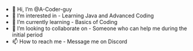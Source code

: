 - 👋 Hi, I’m @A-Coder-guy
- 👀 I’m interested in - Learning Java and Advanced Coding 
- 🌱 I’m currently learning - Basics of Coding 
- 💞️ I’m looking to collaborate on - Someone who can help me during the initial period 
- 📫 How to reach me - Message me on Discord 

<!---
A-Coder-guy/A-Coder-guy is a ✨ special ✨ repository because its `README.md` (this file) appears on your GitHub profile.
You can click the Preview link to take a look at your changes.
--->
